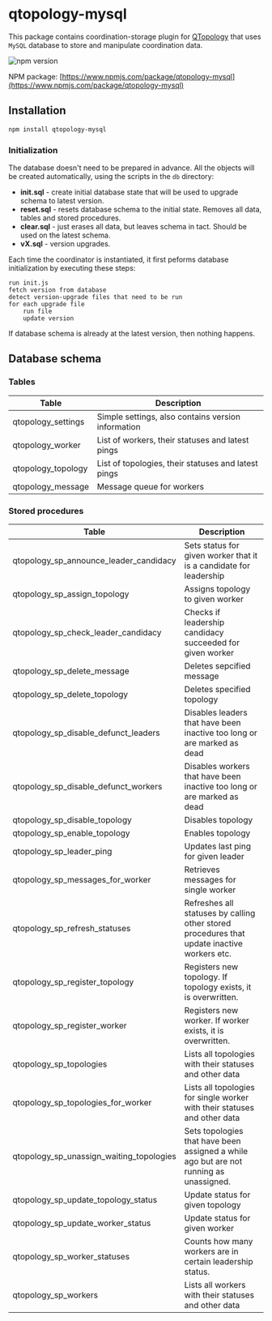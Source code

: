 # qtopology-mysql

This package contains coordination-storage plugin for [QTopology](http://github.com/qminer/qtopology) that uses `MySQL` database to store and manipulate coordination data.

![npm version](https://badge.fury.io/js/qtopology-mysql.svg "NPM version")

NPM package: [https://www.npmjs.com/package/qtopology-mysql](https://www.npmjs.com/package/qtopology-mysql)

## Installation

`````````````bash
npm install qtopology-mysql
`````````````

### Initialization

The database doesn't need to be prepared in advance. All the objects will be created automatically, using the scripts in the `db` directory:

- **init.sql** - create initial database state that will be used to upgrade schema to latest version.
- **reset.sql** - resets database schema to the initial state. Removes all data, tables and stored procedures.
- **clear.sql** - just erases all data, but leaves schema in tact. Should be used on the latest schema.
- **vX.sql** - version upgrades.

Each time the coordinator is instantiated, it first peforms database initialization by executing these steps:

```````````````
run init.js
fetch version from database
detect version-upgrade files that need to be run
for each upgrade file
    run file
    update version
```````````````

If database schema is already at the latest version, then nothing happens.

## Database schema

### Tables

|Table|Description|
|-----|-----|
| qtopology_settings | Simple settings, also contains version information |
| qtopology_worker | List of workers, their statuses and latest pings |
| qtopology_topology | List of topologies, their statuses and latest pings |
| qtopology_message | Message queue for workers |

### Stored procedures

|Table|Description|
|-----|-----|
| qtopology_sp_announce_leader_candidacy | Sets status for given worker that it is a candidate for leadership |
| qtopology_sp_assign_topology | Assigns topology to given worker |
| qtopology_sp_check_leader_candidacy | Checks if leadership candidacy succeeded for given worker |
| qtopology_sp_delete_message | Deletes sepcified message |
| qtopology_sp_delete_topology | Deletes specified topology |
| qtopology_sp_disable_defunct_leaders | Disables leaders that have been inactive too long or are marked as dead |
| qtopology_sp_disable_defunct_workers | Disables workers that have been inactive too long or are marked as dead |
| qtopology_sp_disable_topology | Disables topology |
| qtopology_sp_enable_topology | Enables topology |
| qtopology_sp_leader_ping | Updates last ping for given leader  |
| qtopology_sp_messages_for_worker | Retrieves messages for single worker |
| qtopology_sp_refresh_statuses | Refreshes all statuses by calling other stored procedures that update inactive workers etc. |
| qtopology_sp_register_topology | Registers new topology. If topology exists, it is overwritten. |
| qtopology_sp_register_worker | Registers new worker. If worker exists, it is overwritten. |
| qtopology_sp_topologies | Lists all topologies with their statuses and other data |
| qtopology_sp_topologies_for_worker | Lists all topologies for single worker with their statuses and other data |
| qtopology_sp_unassign_waiting_topologies | Sets topologies that have been assigned a while ago but are not running as unassigned. |
| qtopology_sp_update_topology_status | Update status for given topology |
| qtopology_sp_update_worker_status | Update status for given worker |
| qtopology_sp_worker_statuses | Counts how many workers are in certain leadership status. |
| qtopology_sp_workers | Lists all workers with their statuses and other data |

